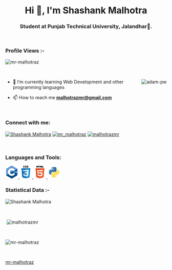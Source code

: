 <h1 align="center">Hi 👋, I'm Shashank Malhotra</h1>
<h3 align="center">Student at Punjab Technical University, Jalandhar🌟.</h3>

<br>

<p align="right"> <h3>Profile Views :-</h3> <img src="https://komarev.com/ghpvc/?username=mr-malhotraz&label=Profile%20views&color=0e75b6&style=flat"
    alt="mr-malhotraz" /> 
  </p>

<br>

<p><img align="right" src="https://github.com/Adam-pw/Adam-pw/blob/main/animation_500_kxa883sd.gif" alt="adam-pw" /></p>


- 🌱 I’m currently learning Web Development and other programming languages

- 📫 How to reach me **malhotrazmr@gmail.com**

<br>

<h3 align="left">Connect with me:</h3>
<p align="left">
  <a href="https://www.linkedin.com/in/mrmalhotraz/" target="blank"><img align="center"
      src="https://raw.githubusercontent.com/rahuldkjain/github-profile-readme-generator/master/src/images/icons/Social/linked-in-alt.svg"
      alt="Shashank Malhotra" height="30" width="40" /></a>
  <a href="https://instagram.com/mr_malhotraz" target="blank"><img align="center"
      src="https://raw.githubusercontent.com/rahuldkjain/github-profile-readme-generator/master/src/images/icons/Social/instagram.svg"
      alt="mr_malhotraz" height="30" width="40" /></a>
  <a href="https://www.hackerrank.com/malhotrazmr" target="blank"><img align="center"
      src="https://raw.githubusercontent.com/rahuldkjain/github-profile-readme-generator/master/src/images/icons/Social/hackerrank.svg"
      alt="malhotrazmr" height="30" width="40" /></a>
</p>

<br>

<h3 align="left">Languages and Tools:</h3>
<p align="left"> <a href="https://www.w3schools.com/cpp/" target="_blank" rel="noreferrer">
    <img src="https://raw.githubusercontent.com/devicons/devicon/master/icons/cplusplus/cplusplus-original.svg"
      alt="cplusplus" width="40" height="40" /> </a> <a href="https://www.w3schools.com/css/" target="_blank"
    rel="noreferrer"> <img
      src="https://raw.githubusercontent.com/devicons/devicon/master/icons/css3/css3-original-wordmark.svg" alt="css3"
      width="40" height="40" /> </a> <a href="https://www.w3.org/html/" target="_blank" rel="noreferrer"> <img
      src="https://raw.githubusercontent.com/devicons/devicon/master/icons/html5/html5-original-wordmark.svg"
      alt="html5" width="40" height="40" /> </a> <a href="https://www.python.org" target="_blank" rel="noreferrer"> <img
      src="https://raw.githubusercontent.com/devicons/devicon/master/icons/python/python-original.svg" alt="python"
      width="40" height="40" /> </a> 

<br>

<h3>Statistical Data :-</h3>
<p><img align="center"
    src="https://github-readme-stats.vercel.app/api/top-langs?username=mr-malhotraz&show_icons=true&locale=en&bg_color=0d1117&text_color=ffffff&layout=compact"
    alt="Shashank Malhotra" 
    bg_color=#808080/></p>

<br>

<p>&nbsp;<img align="center" src="https://github-readme-stats.vercel.app/api?username=mr-malhotraz&show_icons=true&locale=en&bg_color=0d1117&text_color=ffffff&repo=convoychat"
    alt="malhotrazmr" /></p>

<br>

<p><img align="center" src="https://github-readme-streak-stats.herokuapp.com/?user=mr-malhotraz&theme=dark&background=0d1117&date_format=M%20j%5B%2C%20Y%5D" alt="mr-malhotraz" /></p>
      
<p align="left"> <a href="https://twitter.com/" target="blank"><img
      src="https://img.shields.io/twitter/follow/?logo=twitter&style=for-the-badge" alt="" /></a> </p>

[mr-malhotraz](https://github.com/mr-malhotraz)
